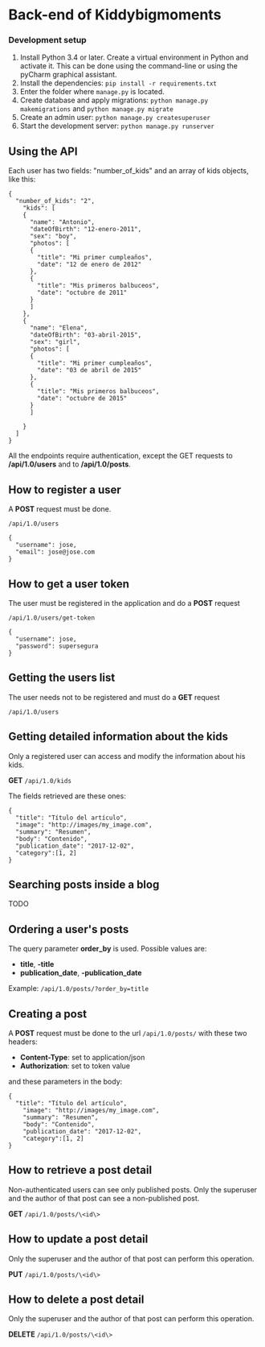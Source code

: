 # Back-end of Kiddybigmoments

### Development setup

1. Install Python 3.4 or later. Create a virtual environment in Python and activate it. This can be done using the command-line or using the pyCharm graphical assistant.
2. Install the dependencies: `pip install -r requirements.txt`
3. Enter the folder where `manage.py` is located.
4. Create database and apply migrations: `python manage.py makemigrations` and `python manage.py migrate`
5. Create an admin user: `python manage.py createsuperuser`
6. Start the development server: `python manage.py runserver`


## Using the API

Each user has two fields: "number_of_kids" and an array of kids objects, like this:

```
{
  "number_of_kids": "2",
    "kids": [
    {
      "name": "Antonio",
      "dateOfBirth": "12-enero-2011",
      "sex": "boy",
      "photos": [
      {
        "title": "Mi primer cumpleaños",
        "date": "12 de enero de 2012"
      },
      {
        "title": "Mis primeros balbuceos",
        "date": "octubre de 2011"
      }
      ]
    },
    {
      "name": "Elena",
      "dateOfBirth": "03-abril-2015",
      "sex": "girl",
      "photos": [
      {
        "title": "Mi primer cumpleaños",
        "date": "03 de abril de 2015"
      },
      {
        "title": "Mis primeros balbuceos",
        "date": "octubre de 2015"
      }
      ]

    }
  ]
}
```

All the endpoints require authentication, except the GET requests to **/api/1.0/users** and to **/api/1.0/posts**.

## How to register a user

A **POST** request must be done.

`/api/1.0/users`

```
{
  "username": jose,
  "email": jose@jose.com
}
```


## How to get a user token

The user must be registered in the application and do a **POST** request

`/api/1.0/users/get-token`

```
{
  "username": jose,
  "password": supersegura
}
```

## Getting the users list

The user needs not to be registered and must do a **GET** request

`/api/1.0/users`

## Getting detailed information about the kids

Only a registered user can access and modify the information about his kids.

**GET** `/api/1.0/kids`

The fields retrieved are these ones:

```
{
  "title": "Título del artículo",
  "image": "http://images/my_image.com",
  "summary": "Resumen",
  "body": "Contenido",
  "publication_date": "2017-12-02",
  "category":[1, 2]
}
```

## Searching posts inside a blog

TODO

## Ordering a user's posts

The query parameter **order_by** is used.
Possible values are:
- **title**, **-title**
- **publication_date**, **-publication_date**

Example: `/api/1.0/posts/?order_by=title`

## Creating a post

A **POST** request must be done to the url `/api/1.0/posts/` with these two headers:

- **Content-Type**: set to application/json
- **Authorization**: set to token value

and these parameters in the body:

```
{
  "title": "Título del artículo",
    "image": "http://images/my_image.com",
    "summary": "Resumen",
    "body": "Contenido",
    "publication_date": "2017-12-02",
    "category":[1, 2]
}
```

## How to retrieve a post detail

Non-authenticated users can see only published posts.
Only the superuser and the author of that post can see a non-published post.

**GET**  `/api/1.0/posts/\<id\>`

## How to update a post detail

Only the superuser and the author of that post can perform this operation.

**PUT**  `/api/1.0/posts/\<id\>`
## How to delete a post detail

Only the superuser and the author of that post can perform this operation.

**DELETE**  `/api/1.0/posts/\<id\>`


